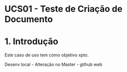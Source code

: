 # UCS01 - Teste de Criação de Documento

# 1. Introdução

Este caso de uso tem como objetivo xpto.

Desenv local - Alteração no Master - github web
